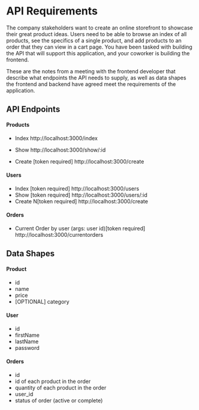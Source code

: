 # API Requirements
The company stakeholders want to create an online storefront to showcase their great product ideas. Users need to be able to browse an index of all products, see the specifics of a single product, and add products to an order that they can view in a cart page. You have been tasked with building the API that will support this application, and your coworker is building the frontend.

These are the notes from a meeting with the frontend developer that describe what endpoints the API needs to supply, as well as data shapes the frontend and backend have agreed meet the requirements of the application. 

## API Endpoints
#### Products
- Index 
http://localhost:3000/index

- Show
http://localhost:3000/show/:id

- Create [token required]
http://localhost:3000/create

#### Users
- Index [token required]
http://localhost:3000/users
- Show [token required]
http://localhost:3000/users/:id
- Create N[token required]
http://localhost:3000/create

#### Orders
- Current Order by user (args: user id)[token required]
http://localhost:3000/currentorders

## Data Shapes
#### Product
-  id
- name
- price
- [OPTIONAL] category

#### User
- id
- firstName
- lastName
- password

#### Orders
- id
- id of each product in the order
- quantity of each product in the order
- user_id
- status of order (active or complete)
